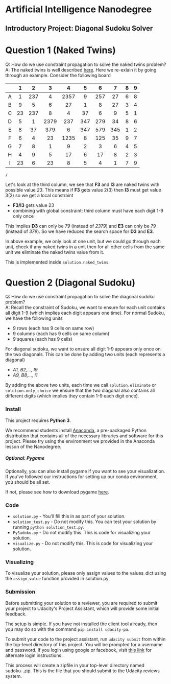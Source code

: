 # Artificial Intelligence Nanodegree
## Introductory Project: Diagonal Sudoku Solver

# Question 1 (Naked Twins)
Q: How do we use constraint propagation to solve the naked twins problem?  
A: The naked twins is well described [here](http://www.sudokudragon.com/sudokustrategy.htm#XL2104). 
Here we re-exlain it by going through an example. Consider the following board

|     |  1  |  2  | 3   | 4    |  5  | 6   |   7  |   8 |  9  |
|:---:|:---:|:---:|:---:|:----:|:---:|:---:|:----:|:---:|:---:|
|  A  |  1  | 237 |  4  | 2357 | 9   | 257 |  27  | 6   |  8  |
|  B  |  9  |  5  |  6  |  27  | 1   |  8  |  27  | 3   |  4  |  
|  C  |  23 | 237 |  8  |  4   | 37  |  6  |  9   | 5   |  1  |
|  D  |  5  |  1  | 2379| 237  |347  | 279 |  34  | 8   |  6  |
|  E  |  8  |  37 | 379 |  6   |347  | 579 | 345  | 1   |  2  |
|  F  |  6  |  4  |  23 | 1235 | 8   | 125 |  35  | 9   |  7  |
|  G  |  7  |  8  |  1  |  9   | 2   |  3  |  6   | 4   |  5  |
|  H  |  4  |  9  |  5  |  17  | 6   |  17 |  8   | 2   |  3  |
|  I  |  23 |  6  |  23 |  8   | 5   |  4  |  1   | 7   |  9  |
    /
Let's look at the third column, we see that **F3** and **I3** are naked twins with possible value *23*.
This means if **F3** gets value 2(3) then **I3** must get value 3(2) so we get a local constraint

* **F3/I3** gets value 23
* combining with global constraint: third column must have each digit 1-9 only once 

This implies **D3** can only be *79* (instead of *2379*) and **E3** can only be *79* (instead of *379*). So we have reduced the search space for **D3** and **E3**. 

In above example, we only look at one unit, but we could go through each unit, check if any naked twins in a unit then for all other cells from the same unit we eliminate the naked twins value from it.

This is implemented inside `solution.naked_twins`. 

# Question 2 (Diagonal Sudoku)
Q: How do we use constraint propagation to solve the diagonal sudoku problem?  
A: Recall the constraint of Sudoku, we want to ensure for each unit contains all digit 1-9 (which implies each digit appears one time). 
For normal Sudoku, we have the following units

* 9 rows (each has 9 cells on same row)
* 9 columns (each has 9 cells on same column)
* 9 squares (each has 9 cells)

For diagonal sudoku, we want to ensure all digit 1-9 appears only once on the two diagonals. This can be done by adding
two units (each represents a diagonal)

* *A1, B2,..., I9*
* *A9, B8,..., I1*

By adding the above two units, each time we call `solution.eliminate` or `solution.only_choice` we ensure that the two diagonal also contains all different digits (which implies they contain 1-9 each digit once).
### Install

This project requires **Python 3**.

We recommend students install [Anaconda](https://www.continuum.io/downloads), a pre-packaged Python distribution that contains all of the necessary libraries and software for this project. 
Please try using the environment we provided in the Anaconda lesson of the Nanodegree.

##### Optional: Pygame

Optionally, you can also install pygame if you want to see your visualization. If you've followed our instructions for setting up our conda environment, you should be all set.

If not, please see how to download pygame [here](http://www.pygame.org/download.shtml).

### Code

* `solution.py` - You'll fill this in as part of your solution.
* `solution_test.py` - Do not modify this. You can test your solution by running `python solution_test.py`.
* `PySudoku.py` - Do not modify this. This is code for visualizing your solution.
* `visualize.py` - Do not modify this. This is code for visualizing your solution.

### Visualizing

To visualize your solution, please only assign values to the values_dict using the `assign_value` function provided in solution.py

### Submission
Before submitting your solution to a reviewer, you are required to submit your project to Udacity's Project Assistant, which will provide some initial feedback.  

The setup is simple.  If you have not installed the client tool already, then you may do so with the command `pip install udacity-pa`.  

To submit your code to the project assistant, run `udacity submit` from within the top-level directory of this project.  You will be prompted for a username and password.  If you login using google or facebook, visit [this link](https://project-assistant.udacity.com/auth_tokens/jwt_login) for alternate login instructions.

This process will create a zipfile in your top-level directory named sudoku-<id>.zip.  This is the file that you should submit to the Udacity reviews system.

